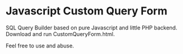 Javascript Custom Query Form
====================

SQL Query Builder based on pure Javascript and little PHP backend. Download and run CustomQueryForm.html.

Feel free to use and abuse.
